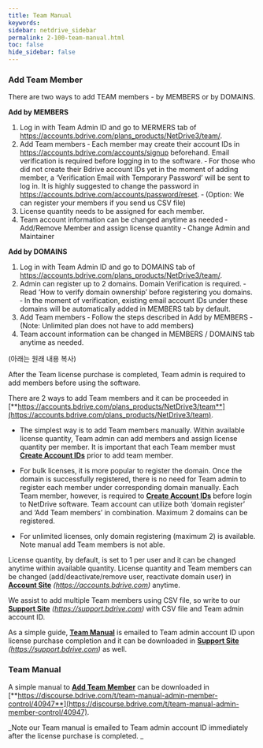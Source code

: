 ```yaml
---
title: Team Manual
keywords:
sidebar: netdrive_sidebar
permalink: 2-100-team-manual.html
toc: false
hide_sidebar: false
---
```


### **Add Team Member**

There are two ways to add TEAM members - by MEMBERS or by DOMAINS. 

**Add by MEMBERS**

1.	Log in with Team Admin ID and
go to MERMERS tab of https://accounts.bdrive.com/plans_products/NetDrive3/team/.
2.	Add Team members 
‐	Each member may create their account IDs in https://accounts.bdrive.com/accounts/signup beforehand.  Email verification is required before logging in to the software.
‐	For those who did not create their Bdrive account IDs yet in the moment of adding member, a ‘Verification Email with Temporary Password’ will be sent to log in.  It is highly suggested to change the password in https://accounts.bdrive.com/accounts/password/reset.
‐	(Option: We can register your members if you send us CSV file)
3.	License quantity needs to be assigned for each member.
4.	Team account information can be changed anytime as needed 
‐	Add/Remove Member and assign license quantity
‐	Change Admin and Maintainer


**Add by DOMAINS**

1.	Log in with Team Admin ID and
go to DOMAINS tab of https://accounts.bdrive.com/plans_products/NetDrive3/team/.
2.	Admin can register up to 2 domains.  Domain Verification is required.
‐	Read ‘How to verify domain ownership’ before registering you domains.
‐	In the moment of verification, existing email account IDs under these domains will be automatically added in MEMBERS tab by default.
3.	Add Team members
‐	Follow the steps described in Add by MEMBERS
‐	(Note: Unlimited plan does not have to add members)
4.	Team account information can be changed in MEMBERS / DOMAINS tab anytime as needed.



(아래는 원래 내용 복사)

After the Team license purchase is completed, Team admin is required to add members before using the software.

There are 2 ways to add Team members and it can be proceeded in [**https://accounts.bdrive.com/plans_products/NetDrive3/team**](https://accounts.bdrive.com/plans_products/NetDrive3/team).

- The simplest way is to add Team members manually. Within available license quantity, Team admin can add members and assign license quantity per member. It is important that each Team member must [**Create Account IDs**](#wiki-toc-create-account-id) prior to add team member.

- For bulk licenses, it is more popular to register the domain. Once the domain is successfully registered, there is no need for Team admin to register each member under corresponding domain manually. Each Team member, however, is required to [**Create Account IDs**](#wiki-toc-create-account-id) before login to NetDrive software. Team account can utilize both ‘domain register’ and ‘Add Team members’ in combination. Maximum 2 domains can be registered.

- For unlimited licenses, only domain registering (maximum 2) is available. Note manual add Team members is not able.

License quantity, by default, is set to 1 per user and it can be changed anytime within available quantity. License quantity and Team members can be changed (add/deactivate/remove user, reactivate domain user) in [**Account Site**](#wiki-toc-account-site) _(https://accounts.bdrive.com)_ anytime.

We assist to add multiple Team members using CSV file, so write to our [**Support Site**](#wiki-toc-support-site) _(https://support.bdrive.com)_ with CSV file and Team admin account ID.

As a simple guide, [**Team Manual**](#wiki-toc-team-manual) is emailed to Team admin account ID upon license purchase completion and it can be downloaded in [**Support Site**](#wiki-toc-support-site) _(https://support.bdrive.com)_ as well.

### **Team Manual**

A simple manual to [**Add Team Member**](#wiki-toc-add-team-member) can be downloaded in [**https://discourse.bdrive.com/t/team-manual-admin-member-control/40947**](https://discourse.bdrive.com/t/team-manual-admin-member-control/40947).

_Note our Team manual is emailed to Team admin account ID immediately after the license purchase is completed.
_


